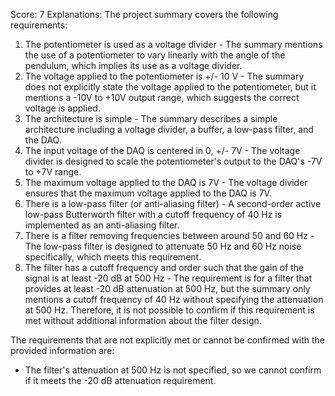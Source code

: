 Score: 7
Explanations: 
The project summary covers the following requirements:

1. The potentiometer is used as a voltage divider - The summary mentions the use of a potentiometer to vary linearly with the angle of the pendulum, which implies its use as a voltage divider.
2. The voltage applied to the potentiometer is +/- 10 V - The summary does not explicitly state the voltage applied to the potentiometer, but it mentions a -10V to +10V output range, which suggests the correct voltage is applied.
3. The architecture is simple - The summary describes a simple architecture including a voltage divider, a buffer, a low-pass filter, and the DAQ.
4. The input voltage of the DAQ is centered in 0, +/- 7V - The voltage divider is designed to scale the potentiometer's output to the DAQ's -7V to +7V range.
5. The maximum voltage applied to the DAQ is 7V - The voltage divider ensures that the maximum voltage applied to the DAQ is 7V.
6. There is a low-pass filter (or anti-aliasing filter) - A second-order active low-pass Butterworth filter with a cutoff frequency of 40 Hz is implemented as an anti-aliasing filter.
7. There is a filter removing frequencies between around 50 and 60 Hz - The low-pass filter is designed to attenuate 50 Hz and 60 Hz noise specifically, which meets this requirement.
8. The filter has a cutoff frequency and order such that the gain of the signal is at least -20 dB at 500 Hz - The requirement is for a filter that provides at least -20 dB attenuation at 500 Hz, but the summary only mentions a cutoff frequency of 40 Hz without specifying the attenuation at 500 Hz. Therefore, it is not possible to confirm if this requirement is met without additional information about the filter design.

The requirements that are not explicitly met or cannot be confirmed with the provided information are:

- The filter's attenuation at 500 Hz is not specified, so we cannot confirm if it meets the -20 dB attenuation requirement.
